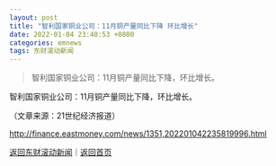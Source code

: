 ```yaml
---
layout: post
title: "智利国家铜业公司：11月铜产量同比下降 环比增长"
date: 2022-01-04 23:40:53 +0800
categories: emnews
tags: 东财滚动新闻
---
```

> 智利国家铜业公司：11月铜产量同比下降，环比增长。

<p>智利国家铜业公司：11月铜产量同比下降，环比增长。</p><p class="em_media">（文章来源：21世纪经济报道）</p>

<http://finance.eastmoney.com/news/1351,202201042235819996.html>

[返回东财滚动新闻](//finews.withounder.com/emnews/)｜[返回首页](//finews.withounder.com/)
